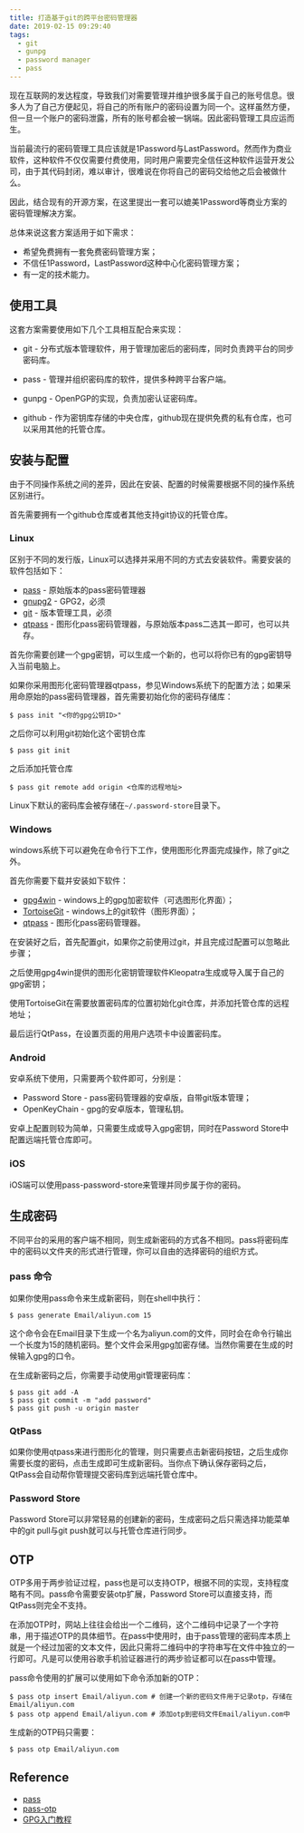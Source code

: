 ```yaml
---
title: 打造基于git的跨平台密码管理器
date: 2019-02-15 09:29:40
tags:
  - git
  - gunpg
  - password manager
  - pass
---
```






现在互联网的发达程度，导致我们对需要管理并维护很多属于自己的账号信息。很多人为了自己方便起见，将自己的所有账户的密码设置为同一个。这样虽然方便，但一旦一个账户的密码泄露，所有的账号都会被一锅端。因此密码管理工具应运而生。

当前最流行的密码管理工具应该就是1Password与LastPassword。然而作为商业软件，这种软件不仅仅需要付费使用，同时用户需要完全信任这种软件运营开发公司，由于其代码封闭，难以审计，很难说在你将自己的密码交给他之后会被做什么。

因此，结合现有的开源方案，在这里提出一套可以媲美1Password等商业方案的密码管理解决方案。

总体来说这套方案适用于如下需求：

- 希望免费拥有一套免费密码管理方案；
- 不信任1Password，LastPassword这种中心化密码管理方案；
- 有一定的技术能力。

<!--more-->

## 使用工具

这套方案需要使用如下几个工具相互配合来实现：

- git - 分布式版本管理软件，用于管理加密后的密码库，同时负责跨平台的同步密码库。

- pass - 管理并组织密码库的软件，提供多种跨平台客户端。
- gunpg - OpenPGP的实现，负责加密认证密码库。
- github - 作为密钥库存储的中央仓库，github现在提供免费的私有仓库，也可以采用其他的托管仓库。

 ## 安装与配置

由于不同操作系统之间的差异，因此在安装、配置的时候需要根据不同的操作系统区别进行。

首先需要拥有一个github仓库或者其他支持git协议的托管仓库。

### Linux

区别于不同的发行版，Linux可以选择并采用不同的方式去安装软件。需要安装的软件包括如下：

- [pass](https://www.passwordstore.org/) - 原始版本的pass密码管理器
- [gnupg2](https://www.gnupg.org/) - GPG2，必须
- [git](https://git-scm.com/) - 版本管理工具，必须
- [qtpass](http://qtpass.org/) - 图形化pass密码管理器，与原始版本pass二选其一即可，也可以共存。

首先你需要创建一个gpg密钥，可以生成一个新的，也可以将你已有的gpg密钥导入当前电脑上。

如果你采用图形化密码管理器qtpass，参见Windows系统下的配置方法；如果采用命原始的pass密码管理器，首先需要初始化你的密码存储库：

```shell
$ pass init "<你的gpg公钥ID>"
```

之后你可以利用git初始化这个密钥仓库

```shell
$ pass git init
```

之后添加托管仓库

```shell
$ pass git remote add origin <仓库的远程地址>
```

Linux下默认的密码库会被存储在`~/.password-store`目录下。

### Windows

windows系统下可以避免在命令行下工作，使用图形化界面完成操作，除了git之外。

首先你需要下载并安装如下软件：

- [gpg4win](https://www.gpg4win.org/) - windows上的gpg加密软件（可选图形化界面）；
- [TortoiseGit](https://tortoisegit.org/) - windows上的git软件（图形界面）；
- [qtpass](http://qtpass.org/) - 图形化pass密码管理器。

在安装好之后，首先配置git，如果你之前使用过git，并且完成过配置可以忽略此步骤；

之后使用gpg4win提供的图形化密钥管理软件Kleopatra生成或导入属于自己的gpg密钥；

使用TortoiseGit在需要放置密码库的位置初始化git仓库，并添加托管仓库的远程地址；

最后运行QtPass，在设置页面的用用户选项卡中设置密码库。

### Android

安卓系统下使用，只需要两个软件即可，分别是：

- Password Store - pass密码管理器的安卓版，自带git版本管理；
- OpenKeyChain - gpg的安卓版本，管理私钥。

安卓上配置则较为简单，只需要生成或导入gpg密钥，同时在Password Store中配置远端托管仓库即可。

### iOS

iOS端可以使用pass-password-store来管理并同步属于你的密码。

## 生成密码

不同平台的采用的客户端不相同，则生成新密码的方式各不相同。pass将密码库中的密码以文件夹的形式进行管理，你可以自由的选择密码的组织方式。

### pass 命令

如果你使用pass命令来生成新密码，则在shell中执行：

```shell
$ pass generate Email/aliyun.com 15
```

这个命令会在Email目录下生成一个名为aliyun.com的文件，同时会在命令行输出一个长度为15的随机密码。整个文件会采用gpg加密存储。当然你需要在生成的时候输入gpg的口令。

在生成新密码之后，你需要手动使用git管理密码库：

```shell
$ pass git add -A
$ pass git commit -m "add password"
$ pass git push -u origin master
```

### QtPass

如果你使用qtpass来进行图形化的管理，则只需要点击新密码按钮，之后生成你需要长度的密码，点击生成即可生成新密码。当你点下确认保存密码之后，QtPass会自动帮你管理提交密码库到远端托管仓库中。

### Password Store

Password Store可以非常轻易的创建新的密码，生成密码之后只需选择功能菜单中的git pull与git push就可以与托管仓库进行同步。

## OTP

OTP多用于两步验证过程，pass也是可以支持OTP，根据不同的实现，支持程度略有不同。pass命令需要安装otp扩展，Password Store可以直接支持，而QtPass则完全不支持。

在添加OTP时，网站上往往会给出一个二维码，这个二维码中记录了一个字符串，用于描述OTP的具体细节。在pass中使用时，由于pass管理的密码库本质上就是一个经过加密的文本文件，因此只需将二维码中的字符串写在文件中独立的一行即可。凡是可以使用谷歌手机验证器进行的两步验证都可以在pass中管理。

pass命令使用的扩展可以使用如下命令添加新的OTP：

```shell
$ pass otp insert Email/aliyun.com # 创建一个新的密码文件用于记录otp，存储在Email/aliyun.com
$ pass otp append Email/aliyun.com # 添加otp到密码文件Email/aliyun.com中
```

生成新的OTP码只需要：

```shell
$ pass otp Email/aliyun.com
```

## Reference

- [pass](https://www.passwordstore.org/)
- [pass-otp](https://github.com/tadfisher/pass-otp)
- [GPG入门教程](http://www.ruanyifeng.com/blog/2013/07/gpg.html)

